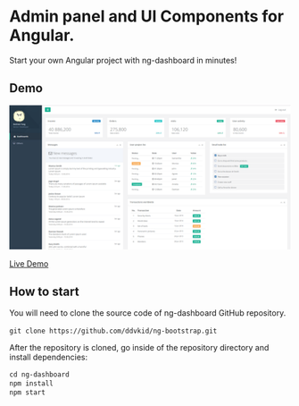 # Admin panel and UI Components for Angular.

Start your own Angular project with ng-dashboard in minutes!

## Demo

<a target="_blank" href="https://ddvkid.github.io/ng-dashboard"><img src="./screenshot.png" width="600" alt="Sky Blue"/></a>

<a target="_blank" href="https://ddvkid.github.io/ng-dashboard">Live Demo</a>

## How to start

You will need to clone the source code of ng-dashboard GitHub repository.

`git clone https://github.com/ddvkid/ng-bootstrap.git`

After the repository is cloned, go inside of the repository directory and install dependencies:

```
cd ng-dashboard
npm install
npm start
```
